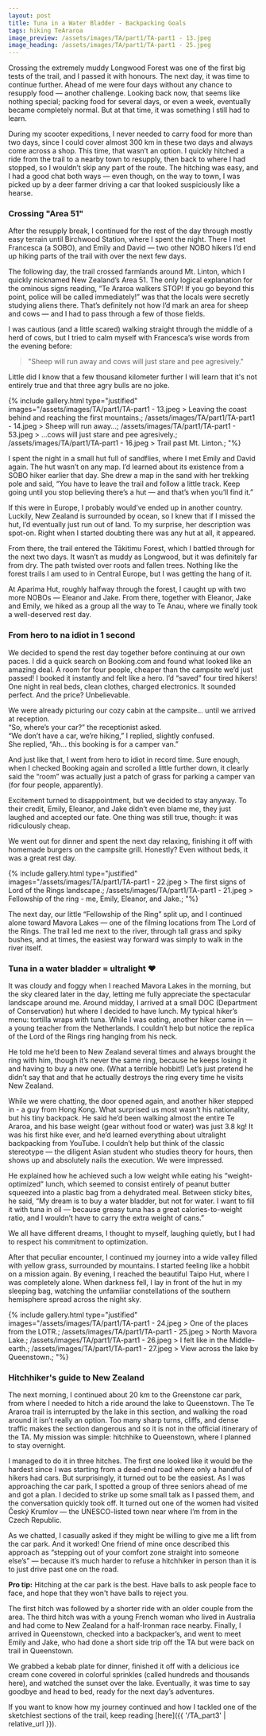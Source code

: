 ```yaml
---
layout: post
title: Tuna in a Water Bladder - Backpacking Goals
tags: hiking TeAraroa
image_preview: /assets/images/TA/part1/TA-part1 - 13.jpeg
image_heading: /assets/images/TA/part1/TA-part1 - 25.jpeg
---
```


Crossing the extremely muddy Longwood Forest was one of the first big tests of the trail, and I passed it with honours. The next day, it was time to continue further. Ahead of me were four days without any chance to resupply food — another challenge. Looking back now, that seems like nothing special; packing food for several days, or even a week, eventually became completely normal. But at that time, it was something I still had to learn.

During my scooter expeditions, I never needed to carry food for more than two days, since I could cover almost 300 km in these two days and always come across a shop. This time, that wasn’t an option. I quickly hitched a ride from the trail to a nearby town to resupply, then back to where I had stopped, so I wouldn’t skip any part of the route. The hitching was easy, and I had a good chat both ways — even though, on the way to town, I was picked up by a deer farmer driving a car that looked suspiciously like a hearse. 

### Crossing "Area 51"

After the resupply break, I continued for the rest of the day through mostly easy terrain until Birchwood Station, where I spent the night. There I met Francesca (a SOBO), and Emily and David — two other NOBO hikers I’d end up hiking parts of the trail with over the next few days.

The following day, the trail crossed farmlands around Mt. Linton, which I quickly nicknamed New Zealand’s Area 51. The only logical explanation for the ominous signs reading, “Te Araroa walkers STOP! If you go beyond this point, police will be called immediately!” was that the locals were secretly studying aliens there. That’s definitely not how I’d mark an area for sheep and cows — and I had to pass through a few of those fields.

I was cautious (and a little scared) walking straight through the middle of a herd of cows, but I tried to calm myself with Francesca’s wise words from the evening before:

> "Sheep will run away and cows will just stare and pee agresively."  

Little did I know that a few thousand kilometer further I will learn that it's not entirely true and that three agry bulls are no joke.

{% include gallery.html 
	type="justified" 
	images="/assets/images/TA/part1/TA-part1 - 13.jpeg > Leaving the coast behind and reaching the first mountains.;
			/assets/images/TA/part1/TA-part1 - 14.jpeg > Sheep will run away...;
			/assets/images/TA/part1/TA-part1 - 53.jpeg > ...cows will just stare and pee agresively.;
			/assets/images/TA/part1/TA-part1 - 16.jpeg > Trail past Mt. Linton.;
			"%}

I spent the night in a small hut full of sandflies, where I met Emily and David again. The hut wasn’t on any map. I’d learned about its existence from a SOBO hiker earlier that day. She drew a map in the sand with her trekking pole and said, “You have to leave the trail and follow a little track. Keep going until you stop believing there’s a hut — and that’s when you’ll find it.”

If this were in Europe, I probably would’ve ended up in another country. Luckily, New Zealand is surrounded by ocean, so I knew that if I missed the hut, I’d eventually just run out of land. To my surprise, her description was spot-on. Right when I started doubting there was any hut at all, it appeared.

From there, the trail entered the Tākitimu Forest, which I battled through for the next two days. It wasn’t as muddy as Longwood, but it was definitely far from dry. The path twisted over roots and fallen trees. Nothing like the forest trails I am used to in Central Europe, but I was getting the hang of it.

At Aparima Hut, roughly halfway through the forest, I caught up with two more NOBOs — Eleanor and Jake. From there, together with Eleanor, Jake and Emily, we hiked as a group all the way to Te Anau, where we finally took a well-deserved rest day.

### From hero to na idiot in 1 second

We decided to spend the rest day together before continuing at our own paces. I did a quick search on Booking.com and found what looked like an amazing deal. A room for four people, cheaper than the campsite we’d just passed! I booked it instantly and felt like a hero. I’d “saved” four tired hikers! One night in real beds, clean clothes, charged electronics. It sounded perfect. And the price? Unbelievable.

We were already picturing our cozy cabin at the campsite… until we arrived at reception. <br>
“So, where’s your car?” the receptionist asked. <br>
“We don’t have a car, we’re hiking,” I replied, slightly confused. <br>
She replied, “Ah… this booking is for a camper van.” <br>

And just like that, I went from hero to idiot in record time. Sure enough, when I checked Booking again and scrolled a little further down, it clearly said the “room” was actually just a patch of grass for parking a camper van (for four people, apparently).

Excitement turned to disappointment, but we decided to stay anyway. To their credit, Emily, Eleanor, and Jake didn’t even blame me, they just laughed and accepted our fate. One thing was still true, though: it was ridiculously cheap.

We went out for dinner and spent the next day relaxing, finishing it off with homemade burgers on the campsite grill. Honestly? Even without beds, it was a great rest day.

 {% include gallery.html 
	type="justified" 
	images="/assets/images/TA/part1/TA-part1 - 22.jpeg > The first signs of Lord of the Rings landscape.;
			/assets/images/TA/part1/TA-part1 - 21.jpeg > Fellowship of the ring - me, Emily, Eleanor, and Jake.;
			"%}

The next day, our little “Fellowship of the Ring” split up, and I continued alone toward Mavora Lakes — one of the filming locations from The Lord of the Rings. The trail led me next to the river, through tall grass and spiky bushes, and at times, the easiest way forward was simply to walk in the river itself.

### Tuna in a water bladder = ultralight ❤️

It was cloudy and foggy when I reached Mavora Lakes in the morning, but the sky cleared later in the day, letting me fully appreciate the spectacular landscape around me. Around midday, I arrived at a small DOC (Department of Conservation) hut where I decided to have lunch. My typical hiker’s menu: tortilla wraps with tuna. While I was eating, another hiker came in — a young teacher from the Netherlands. I couldn’t help but notice the replica of the Lord of the Rings ring hanging from his neck.

He told me he’d been to New Zealand several times and always brought the ring with him, though it’s never the same ring, because he keeps losing it and having to buy a new one. (What a terrible hobbit!) Let’s just pretend he didn’t say that and that he actually destroys the ring every time he visits New Zealand.

While we were chatting, the door opened again, and another hiker stepped in - a guy from Hong Kong. What surprised us most wasn’t his nationality, but his tiny backpack. He said he’d been walking almost the entire Te Araroa, and his base weight (gear without food or water) was just 3.8 kg! It was his first hike ever, and he’d learned everything about ultralight backpacking from YouTube. I couldn’t help but think of the classic stereotype — the diligent Asian student who studies theory for hours, then shows up and absolutely nails the execution. We were impressed.

He explained how he achieved such a low weight while eating his “weight-optimized” lunch, which seemed to consist entirely of peanut butter squeezed into a plastic bag from a dehydrated meal. Between sticky bites, he said, “My dream is to buy a water bladder, but not for water. I want to fill it with tuna in oil — because greasy tuna has a great calories-to-weight ratio, and I wouldn’t have to carry the extra weight of cans.”

We all have different dreams, I thought to myself, laughing quietly, but I had to respect his commitment to optimization.

After that peculiar encounter, I continued my journey into a wide valley filled with yellow grass, surrounded by mountains. I started feeling like a hobbit on a mission again. By evening, I reached the beautiful Taipo Hut, where I was completely alone. When darkness fell, I lay in front of the hut in my sleeping bag, watching the unfamiliar constellations of the southern hemisphere spread across the night sky.

{% include gallery.html 
	type="justified" 
	images="/assets/images/TA/part1/TA-part1 - 24.jpeg > One of the places from the LOTR.;
			/assets/images/TA/part1/TA-part1 - 25.jpeg > North Mavora Lake.;
			/assets/images/TA/part1/TA-part1 - 26.jpeg > I felt like in the Middle-earth.;
			/assets/images/TA/part1/TA-part1 - 27.jpeg > View across the lake by Queenstown.;
			"%}

### Hitchhiker's guide to New Zealand

The next morning, I continued about 20 km to the Greenstone car park, from where I needed to hitch a ride around the lake to Queenstown. The Te Araroa trail is interrupted by the lake in this section, and walking the road around it isn’t really an option. Too many sharp turns, cliffs, and dense traffic makes the section dangerous and so it is not in the official itinerary of the TA. My mission was simple: hitchhike to Queenstown, where I planned to stay overnight.

I managed to do it in three hitches. The first one looked like it would be the hardest since I was starting from a dead-end road where only a handful of hikers had cars. But surprisingly, it turned out to be the easiest. As I was approaching the car park, I spotted a group of three seniors ahead of me and got a plan. I decided to strike up some small talk as I passed them, and the conversation quickly took off. It turned out one of the women had visited Český Krumlov — the UNESCO-listed town near where I’m from in the Czech Republic.

As we chatted, I casually asked if they might be willing to give me a lift from the car park. And it worked! One friend of mine once described this approach as “stepping out of your comfort zone straight into someone else’s” — because it’s much harder to refuse a hitchhiker in person than it is to just drive past one on the road.

<div class="alert alert-info">
  <strong>Pro tip:</strong> Hitching at the car park is the best. Have balls to ask people face to face, and hope that they won't have balls to reject you.
</div>

The first hitch was followed by a shorter ride with an older couple from the area. The third hitch was with a young French woman who lived in Australia and had come to New Zealand for a half-Ironman race nearby. Finally, I arrived in Queenstown, checked into a backpacker’s, and went to meet Emily and Jake, who had done a short side trip off the TA but were back on trail in Queenstown.

We grabbed a kebab plate for dinner, finished it off with a delicious ice cream cone covered in colorful sprinkles (called hundreds and thousands here), and watched the sunset over the lake. Eventually, it was time to say goodbye and head to bed, ready for the next day’s adventures.

If you want to know how my journey continued and how I tackled one of the sketchiest sections of the trail, keep reading [here]({{ '/TA_part3' | relative_url }}).